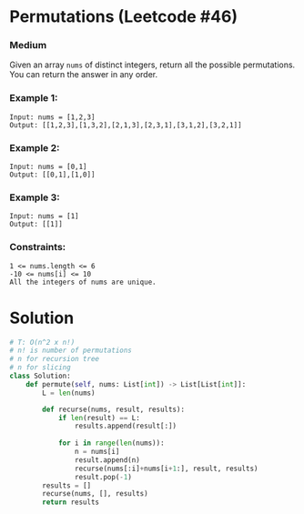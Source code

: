 Permutations (Leetcode #46)
===============================
### Medium
Given an array `nums` of distinct integers, return all the possible permutations. You can return the answer in any order.

### Example 1:
```
Input: nums = [1,2,3]
Output: [[1,2,3],[1,3,2],[2,1,3],[2,3,1],[3,1,2],[3,2,1]]
```

### Example 2:
```
Input: nums = [0,1]
Output: [[0,1],[1,0]]
```

### Example 3:
```
Input: nums = [1]
Output: [[1]]
``` 

### Constraints:
```
1 <= nums.length <= 6
-10 <= nums[i] <= 10
All the integers of nums are unique.
```

Solution
========

```python
# T: O(n^2 x n!)
# n! is number of permutations
# n for recursion tree
# n for slicing
class Solution:
    def permute(self, nums: List[int]) -> List[List[int]]:
        L = len(nums)

        def recurse(nums, result, results):
            if len(result) == L:
                results.append(result[:])
            
            for i in range(len(nums)):
                n = nums[i]
                result.append(n)
                recurse(nums[:i]+nums[i+1:], result, results)
                result.pop(-1)
        results = []
        recurse(nums, [], results)
        return results
```
